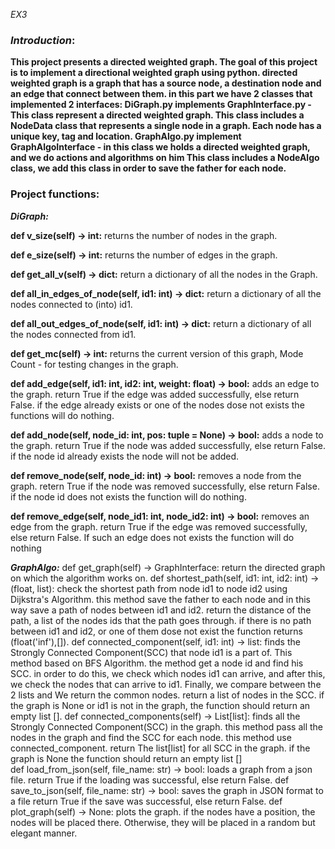 _EX3_
### _Introduction_:
 

**This project presents a directed weighted graph. 
The goal of this project is to implement a directional weighted graph using python.
 directed weighted graph is a graph that has a source node, a destination node and an edge that connect between them.
 in this part we have 2 classes that implemented 2 interfaces:
 DiGraph.py implements GraphInterface.py - This class represent a directed weighted graph.
This class includes a NodeData class that represents a single node in a graph. Each node has a unique key, tag and location. 
GraphAlgo.py implement GraphAlgoInterface - in this class we holds a directed weighted graph, and we do actions and algorithms on him This class includes a NodeAlgo class, we add this class in order to save the father for each node.**

### Project functions:
_**DiGraph:**_

**def v_size(self) -> int:** returns the number of nodes in the graph.

**def e_size(self) -> int:** returns the number of edges in the graph.

**def get_all_v(self) -> dict:** return a dictionary of all the nodes in the Graph. 

**def all_in_edges_of_node(self, id1: int) -> dict:** return a dictionary of all the nodes connected to (into) id1.

**def all_out_edges_of_node(self, id1: int) -> dict:** return a dictionary of all the nodes connected from id1.

**def get_mc(self) -> int:** returns the current version of this graph, Mode Count - for testing changes in the graph.

**def add_edge(self, id1: int, id2: int, weight: float) -> bool:** adds an edge to the graph. 
return True if the edge was added successfully, else return False. if the edge already exists or one of the nodes dose not exists the functions will do nothing.

**def add_node(self, node_id: int, pos: tuple = None) -> bool:** adds a node to the graph.
return True if the node was added successfully, else return False. if the node id already exists the node will not be added.
  
**def remove_node(self, node_id: int) -> bool:** removes a node from the graph.
retern True if the node was removed successfully, else return False. if the node id does not exists the function will do nothing.
  
**def remove_edge(self, node_id1: int, node_id2: int) -> bool:** removes an edge from the graph.
return True if the edge was removed successfully, else return False. If such an edge does not exists the function will do nothing

_**GraphAlgo:**_
def get_graph(self) -> GraphInterface: return the directed graph on which the algorithm works on.
def shortest_path(self, id1: int, id2: int) -> (float, list): check the shortest path from node id1 to node id2 using Dijkstra's Algorithm.
    this method save the father to each node and in this way save a path of nodes between id1 and id2.
        return the distance of the path, a list of the nodes ids that the path goes through.
        if there is no path between id1 and id2, or one of them dose not exist the function returns (float('inf'),[]).
 def connected_component(self, id1: int) -> list: finds the Strongly Connected Component(SCC) that node id1 is a part of. This method based on BFS Algorithm.
        the method get a node id and find his SCC.
        in order to do this, we check which nodes id1 can arrive, and after this, we check the nodes that can arrive to id1.
        Finally, we compare between the 2 lists and We return the common nodes.
        return a list of nodes in the SCC.
        if the graph is None or id1 is not in the graph, the function should return an empty list [].
 def connected_components(self) -> List[list]: finds all the Strongly Connected Component(SCC) in the graph.
        this method pass all the nodes in the graph and find the SCC for each node. this method use connected_component.
        return The list[list] for all SCC in the graph. if the graph is None the function should return an empty list []      
def load_from_json(self, file_name: str) -> bool: loads a graph from a json file. 
       return True if the loading was successful, else return False.
def save_to_json(self, file_name: str) -> bool: saves the graph in JSON format to a file
       return True if the save was successful, else return False.
def plot_graph(self) -> None: plots the graph.
       if the nodes have a position, the nodes will be placed there. Otherwise, they will be placed in a random but elegant manner.


